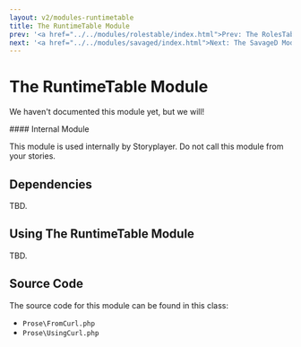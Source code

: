 ```yaml
---
layout: v2/modules-runtimetable
title: The RuntimeTable Module
prev: '<a href="../../modules/rolestable/index.html">Prev: The RolesTable Module</a>'
next: '<a href="../../modules/savaged/index.html">Next: The SavageD Module</a>'
---
```


# The RuntimeTable Module

We haven't documented this module yet, but we will!

<div class="callout warning" markdown="1">
#### Internal Module

This module is used internally by Storyplayer. Do not call this module from your stories.
</div>

## Dependencies

TBD.

## Using The RuntimeTable Module

TBD.

## Source Code

The source code for this module can be found in this class:

* `Prose\FromCurl.php`
* `Prose\UsingCurl.php`